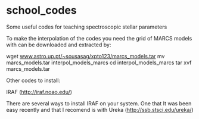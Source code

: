 # school_codes
Some useful codes for teaching spectroscopic stellar parameters


To make the interpolation of the codes you need the grid of MARCS models with can be downloaded and extracted by:

wget www.astro.up.pt/~sousasag/xpto123/marcs_models.tar
mv marcs_models.tar interpol_models_marcs
cd interpol_models_marcs
tar xvf marcs_models.tar


Other codes to install:

IRAF (http://iraf.noao.edu/)

There are several ways to install IRAF on your system.
One that It was been easy recently and that I recomend is with Ureka (http://ssb.stsci.edu/ureka/)





